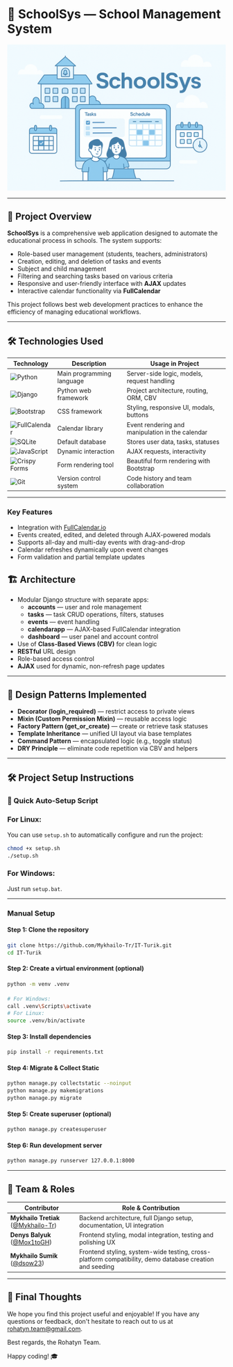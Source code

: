 # 🚀 SchoolSys — School Management System

![Project Banner](https://github.com/Mykhailo-Tr/IT-Turik/raw/main/banner.png)

---

## 📖 Project Overview

**SchoolSys** is a comprehensive web application designed to automate the educational process in schools. The system supports:
- Role-based user management (students, teachers, administrators)
- Creation, editing, and deletion of tasks and events
- Subject and child management
- Filtering and searching tasks based on various criteria
- Responsive and user-friendly interface with **AJAX** updates
- Interactive calendar functionality via **FullCalendar**

This project follows best web development practices to enhance the efficiency of managing educational workflows.

---

## 🛠️ Technologies Used

| Technology          | Description                                | Usage in Project                                         |
|---------------------|--------------------------------------------|----------------------------------------------------------|
| ![Python](https://img.shields.io/badge/Python-3.13-blue?logo=python&style=flat-square) | Main programming language | Server-side logic, models, request handling               |
| ![Django](https://img.shields.io/badge/Django-5.2-green?logo=django&style=flat-square) | Python web framework       | Project architecture, routing, ORM, CBV                   |
| ![Bootstrap](https://img.shields.io/badge/Bootstrap-5-purple?logo=bootstrap&style=flat-square) | CSS framework              | Styling, responsive UI, modals, buttons                   |
| ![FullCalendar](https://img.shields.io/badge/FullCalendar-6.1.x-orange?logo=javascript&style=flat-square) | Calendar library           | Event rendering and manipulation in the calendar          |
| ![SQLite](https://img.shields.io/badge/SQLite-3.39-lightgrey?logo=sqlite&style=flat-square) | Default database            | Stores user data, tasks, statuses                         |
| ![JavaScript](https://img.shields.io/badge/JavaScript-ES6-yellow?logo=javascript&style=flat-square) | Dynamic interaction         | AJAX requests, interactivity                              |
| ![Crispy Forms](https://img.shields.io/badge/django--crispy--forms-orange?logo=django&style=flat-square) | Form rendering tool         | Beautiful form rendering with Bootstrap                   |
| ![Git](https://img.shields.io/badge/Git-F05032?logo=git&style=flat-square)           | Version control system      | Code history and team collaboration                      |

---

### Key Features
- Integration with [FullCalendar.io](https://fullcalendar.io/)
- Events created, edited, and deleted through AJAX-powered modals
- Supports all-day and multi-day events with drag-and-drop
- Calendar refreshes dynamically upon event changes
- Form validation and partial template updates

## 🏗 Architecture

- Modular Django structure with separate apps:
  - **accounts** — user and role management
  - **tasks** — task CRUD operations, filters, statuses
  - **events** — event handling
  - **calendarapp** — AJAX-based FullCalendar integration
  - **dashboard** — user panel and account control
- Use of **Class-Based Views (CBV)** for clean logic
- **RESTful** URL design
- Role-based access control
- **AJAX** used for dynamic, non-refresh page updates

---

## 🧩 Design Patterns Implemented

- **Decorator (login_required)** — restrict access to private views
- **Mixin (Custom Permission Mixin)** — reusable access logic
- **Factory Pattern (get_or_create)** — create or retrieve task statuses
- **Template Inheritance** — unified UI layout via base templates
- **Command Pattern** — encapsulated logic (e.g., toggle status)
- **DRY Principle** — eliminate code repetition via CBV and helpers

---

## 🛠️ Project Setup Instructions

### 🔧 Quick Auto-Setup Script
### For Linux:
You can use `setup.sh` to automatically configure and run the project:

```bash
chmod +x setup.sh
./setup.sh
```

### For Windows: 

Just run `setup.bat`.

---

### Manual Setup

#### Step 1: Clone the repository
```bash
git clone https://github.com/Mykhailo-Tr/IT-Turik.git
cd IT-Turik
```

#### Step 2: Create a virtual environment (optional)

```bash
python -m venv .venv

# For Windows:
call .venv\Scripts\activate
# For Linux:
source .venv/bin/activate
```

#### Step 3: Install dependencies
```bash
pip install -r requirements.txt
```

#### Step 4: Migrate & Collect Static
```bash
python manage.py collectstatic --noinput
python manage.py makemigrations
python manage.py migrate
```

#### Step 5: Create superuser (optional)
```bash
python manage.py createsuperuser
```

#### Step 6: Run development server
```bash
python manage.py runserver 127.0.0.1:8000
```
---
## 👥 Team & Roles

| Contributor        | Role & Contribution                                                                 |
|--------------------|--------------------------------------------------------------------------------------|
| **Mykhailo Tretiak** ([@Mykhailo-Tr](https://github.com/Mykhailo-Tr)) | Backend architecture, full Django setup, documentation, UI integration             |
| **Denys Balyuk** ([@Mox1toGH](https://github.com/Mox1toGH))       | Frontend styling, modal integration, testing and polishing UX                         |
| **Mykhailo Sumik** ([@dsow23](https://github.com/dsow23))         | Frontend styling, system-wide testing, cross-platform compatibility, demo database creation and seeding |

---
## 🎉 Final Thoughts

We hope you find this project useful and enjoyable! If you have any questions or feedback, don't hesitate to reach out to us at [rohatyn.team@gmail.com](mailto:rohatyn.team@gmail.com).

Best regards, the Rohatyn Team.

Happy coding! 🎓
